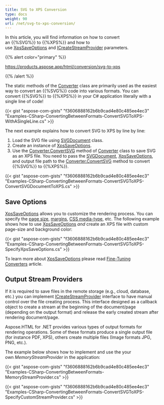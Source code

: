 ```yaml
---
title: SVG to XPS Conversion
type: docs
weight: 90
url: /net/svg-to-xps-conversion/
---
```


In this article, you will find information on how to convert an {{%SVG%}} to {{%XPS%}} and how to use [XpsSaveOptions](https://apireference.aspose.com/net/html/aspose.html.saving/xpssaveoptions) and [ICreateStreamProvider](https://apireference.aspose.com/net/html/aspose.html.io/icreatestreamprovider) parameters.

{{% alert color="primary" %}} 

<https://products.aspose.app/html/conversion/svg-to-xps>

{{% /alert %}} 

The static methods of the [Converter](https://apireference.aspose.com/net/html/aspose.html.converters/converter) class are primarily used as the easiest way to convert an {{%SVG%}} code into various formats. You can convert {{%SVG%}} to {{%XPS%}} in your C# application literally with a single line of code!

{{< gist "aspose-com-gists" "f3606888162b6b9cad4e80c485ee4ec3" "Examples-CSharp-ConvertingBetweenFormats-ConvertSVGToXPS-WithASingleLine.cs" >}}

The next example explains how to convert SVG to XPS by line by line:

1. Load the SVG file using [SVGDocument](https://apireference.aspose.com/net/html/aspose.html.dom.svg/svgdocument) class.
1. Create an instance of [XpsSaveOptions](https://apireference.aspose.com/net/html/aspose.html.saving/xpssaveoptions).
1. Use the [Converter.ConvertSVG](https://apireference.aspose.com/net/html/aspose.html.converters.converter/convertsvg/methods/37) method of [Converter](https://apireference.aspose.com/net/html/aspose.html.converters/converter) class to save SVG as an XPS file. You need to pass the [SVGDocument](https://apireference.aspose.com/net/html/aspose.html.dom.svg/svgdocument), [XpsSaveOptions](https://apireference.aspose.com/net/html/aspose.html.saving/xpssaveoptions), and output file path to the [Converter.ConvertSVG](https://apireference.aspose.com/net/html/aspose.html.converters.converter/convertsvg/methods/37) method to convert {{%SVG%}} to {{%XPS%}}.

{{< gist "aspose-com-gists" "f3606888162b6b9cad4e80c485ee4ec3" "Examples-CSharp-ConvertingBetweenFormats-ConvertSVGToXPS-ConvertSVGDocumentToXPS.cs" >}}
## **Save Options**
[XpsSaveOptions](https://apireference.aspose.com/net/html/aspose.html.saving/xpssaveoptions) allows you to customize the rendering process. You can specify the [page size](https://apireference.aspose.com/net/html/aspose.html.rendering/renderingoptions/properties/pagesetup), [margins](https://apireference.aspose.com/net/html/aspose.html.drawing/page/properties/margin), [CSS media-type](https://apireference.aspose.com/net/html/aspose.html.rendering/mediatype), etc. The following example shows how to use [XpsSaveOptions](https://apireference.aspose.com/net/html/aspose.html.saving/xpssaveoptions) *and* create an XPS file with custom page-size and background color:

{{< gist "aspose-com-gists" "f3606888162b6b9cad4e80c485ee4ec3" "Examples-CSharp-ConvertingBetweenFormats-ConvertSVGToXPS-SpecifyXpsSaveOptions.cs" >}}

To learn more about [XpsSaveOptions](https://apireference.aspose.com/html/net/aspose.html.saving/xpssaveoptions) please read [Fine-Tuning Converters](/html/net/fine-tuning-converters/) article.
## **Output Stream Providers**
If it is required to save files in the remote storage (e.g., cloud, database, etc.) you can implement [ICreateStreamProvider](https://apireference.aspose.com/net/html/aspose.html.io/icreatestreamprovider) interface to have manual control over the file creating process. This interface designed as a callback object to create a stream at the beginning of the document/page (depending on the output format) and release the early created stream after rendering document/page.

Aspose.HTML for .NET provides various types of output formats for rendering operations. Some of these formats produce a single output file (for instance PDF, XPS), others create multiple files (Image formats JPG, PNG, etc.).

The example below shows how to implement and use the your own *MemoryStreamProvider* in the application:

{{< gist "aspose-com-gists" "f3606888162b6b9cad4e80c485ee4ec3" "Examples-CSharp-ConvertingBetweenFormats-MemoryStreamProvider.cs" >}}

{{< gist "aspose-com-gists" "f3606888162b6b9cad4e80c485ee4ec3" "Examples-CSharp-ConvertingBetweenFormats-ConvertSVGToXPS-SpecifyCustomStreamProvider.cs" >}}
